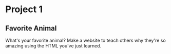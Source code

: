 # Project 1

## Favorite Animal

What's your favorite animal? Make a website to teach others why they're so amazing using the HTML you've just learned.